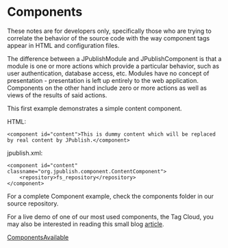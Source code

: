 # Components #
These notes are for developers only, specifically those who are trying to correlate the behavior of the source code with the way component tags appear in HTML and configuration files.

The difference between a JPublishModule and JPublishComponent is that a module is one or more actions which provide a particular behavior, such as user authentication, database access, etc.  Modules have no concept of presentation - presentation is left up entirely to the web application.  Components on the other hand include zero or more actions as well as views of the results of said actions.


This first example demonstrates a simple content component.

HTML:
```
<component id="content">This is dummy content which will be replaced by real content by JPublish.</component>
```

jpublish.xml:
```
<component id="content" classname="org.jpublish.component.ContentComponent">
    <repository>fs_repository</repository>
</component>
```

For a complete Component example, check the components folder in our source repository.

For a live demo of one of our most used components, the Tag Cloud, you may also be interested in reading this small blog [article](http://weblog.flop.ca/2006/10/21/1161474590401.html).

[ComponentsAvailable](ComponentsAvailable.md)
